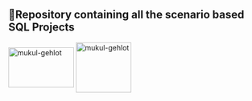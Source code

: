 ## 🔖Repository containing all the scenario based SQL Projects 
<a href="https://www.mysql.com/" target="blank"><img align="center" src="https://static-00.iconduck.com/assets.00/mysql-original-wordmark-icon-2048x1064-jfbaqrzh.png" alt="mukul-gehlot" height="80" width="130" /></a>
 <a href="https://www.postgresql.org/" target="blank"><img align="center" src="https://cdn.icon-icons.com/icons2/2415/PNG/512/postgresql_plain_wordmark_logo_icon_146390.png" alt="mukul-gehlot" height="100" width="110" /></a>


